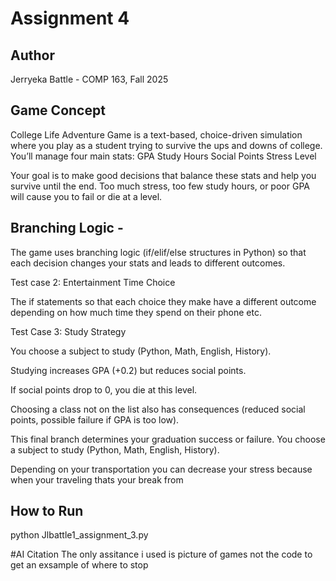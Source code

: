 # Assignment 4
## Author 
Jerryeka Battle - COMP 163, Fall 2025 
## Game Concept 
College Life Adventure Game is a text-based, choice-driven simulation where you play as a student trying to survive the ups and downs of college.
You’ll manage four main stats:
GPA
Study Hours
Social Points
Stress Level 

Your goal is to make good decisions that balance these stats and help you survive until the end. Too much stress, too few study hours, or poor GPA will cause you to fail or die at a level.
## Branching Logic - 
The game uses branching logic (if/elif/else structures in Python) so that each decision changes your stats and leads to different outcomes.

Test case 2: Entertainment Time Choice

The if statements so that each choice they make have a different outcome depending on how much time they spend on their phone etc.

Test Case 3: Study Strategy

You choose a subject to study (Python, Math, English, History).

Studying increases GPA (+0.2) but reduces social points.

If social points drop to 0, you die at this level.

Choosing a class not on the list also has consequences (reduced social points, possible failure if GPA is too low).

This final branch determines your graduation success or failure.
You choose a subject to study (Python, Math, English, History).

Depending on your transportation you can decrease your stress because when your traveling thats your break from 
## How to Run 

python Jlbattle1_assignment_3.py

#AI Citation 
The only assitance i used is picture of games not the code to get an exsample of where to stop
